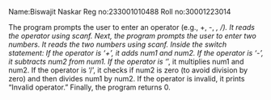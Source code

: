 Name:Biswajit Naskar
Reg no:233001010488 
Roll no:30001223014

The program prompts the user to enter an operator (e.g., +, -, *, /).
It reads the operator using scanf.
Next, the program prompts the user to enter two numbers.
It reads the two numbers using scanf.
Inside the switch statement:
If the operator is ‘+’, it adds num1 and num2.
If the operator is ‘-’, it subtracts num2 from num1.
If the operator is ‘*’, it multiplies num1 and num2.
If the operator is ‘/’, it checks if num2 is zero (to avoid division by zero) and then divides num1 by num2.
If the operator is invalid, it prints “Invalid operator.”
Finally, the program returns 0.
